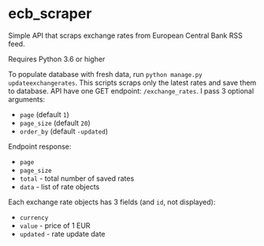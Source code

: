 # ecb_scraper
Simple API that scraps exchange rates from European Central Bank RSS feed.

Requires Python 3.6 or higher

To populate database with fresh data, run `python manage.py updateexchangerates`. This scripts scraps only the latest rates and save them to database.
API have one GET endpoint: `/exchange_rates`. I pass 3 optional arguments:
 * `page` (default `1`)
 * `page_size` (default `20`)
 * `order_by` (default `-updated`)

Endpoint response:
* `page`
* `page_size`
* `total` - total number of saved rates
* `data` - list of rate objects

Each exchange rate objects has 3 fields (and `id`, not displayed):
* `currency`
* `value` - price of 1 EUR
* `updated` - rate update date
